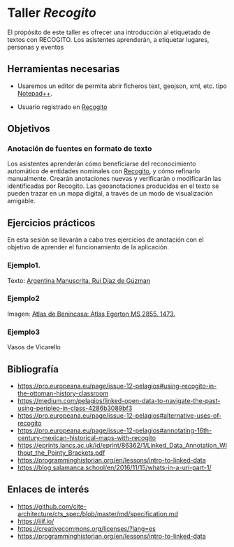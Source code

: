 # Taller *Recogito*
 El propósito de este taller es ofrecer una introducción al etiquetado de textos con RECOGITO. Los asistentes aprenderán, a etiquetar lugares,  personas y eventos

## Herramientas necesarias
- Usaremos un editor de permita abrir ficheros text, geojson, xml, etc. tipo  [Notepad++](https://notepad-plus-plus.org/downloads/ "Notepad++").
  
- Usuario registrado en  [Recogito](https://recogito.pelagios.org/login "recogito")
  
## Objetivos
### Anotación de fuentes en formato de texto
Los asistentes aprenderán cómo beneficiarse del reconocimiento automático de entidades nominales con [Recogito](https://recogito.pelagios.org/ "recogito"), y cómo refinarlo manualmente. Crearán anotaciones nuevas y verificarán o modificarán las identificadas por Recogito. Las geoanotaciones producidas en el texto se pueden trazar en un mapa digital, a través de un modo de visualización amigable.


## Ejercicios prácticos
En esta sesión se llevarán a cabo tres ejercicios de anotación con el objetivo de aprender el funcionamiento de la aplicación.

### Ejemplo1.

Texto: [Argentina Manuscrita. Rui Díaz de Gúzman](http://www.cervantesvirtual.com/obra-visor/historia-argentina-del-descubrimiento-poblacion-y-conquista-de-las-provincias-del-rio-de-la-plata--0/html/ff57d7e8-82b1-11df-acc7-002185ce6064_12.html "Argentina Manuscrita. Rui Díaz de Gúzman")

### Ejemplo2
Imagen: [Atlas de Benincasa: Atlas Egerton MS 2855. 1473.](https://data.bl.uk/pelagios/pel01.html "Atlas de Benincasa: Atlas Egerton MS 2855. 1473")   



### Ejemplo3
Vasos de Vicarello


## Bibliografía
- https://pro.europeana.eu/page/issue-12-pelagios#using-recogito-in-the-ottoman-history-classroom
- https://medium.com/pelagios/linked-open-data-to-navigate-the-past-using-peripleo-in-class-4286b3089bf3
- https://pro.europeana.eu/page/issue-12-pelagios#alternative-uses-of-recogito
- https://pro.europeana.eu/page/issue-12-pelagios#annotating-16th-century-mexican-historical-maps-with-recogito
- https://eprints.lancs.ac.uk/id/eprint/86362/1/Linked_Data_Annotation_Without_the_Pointy_Brackets.pdf
- https://programminghistorian.org/en/lessons/intro-to-linked-data
- https://blog.salamanca.school/en/2016/11/15/whats-in-a-uri-part-1/

## Enlaces de interés
- https://github.com/cite-architecture/cts_spec/blob/master/md/specification.md
- https://iiif.io/
- https://creativecommons.org/licenses/?lang=es
- https://programminghistorian.org/en/lessons/intro-to-linked-data
